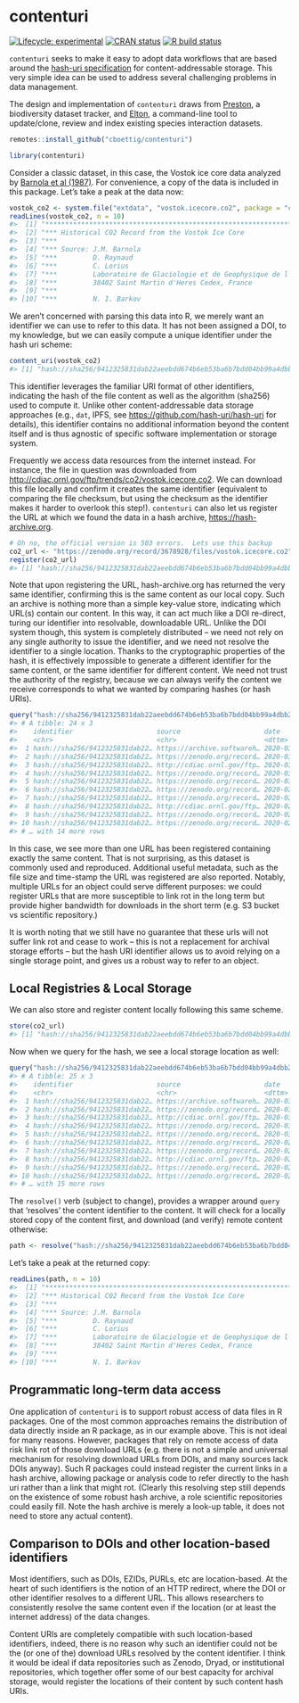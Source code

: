 
<!-- README.md is generated from README.Rmd. Please edit that file -->

# contenturi

<!-- badges: start -->

[![Lifecycle:
experimental](https://img.shields.io/badge/lifecycle-experimental-orange.svg)](https://www.tidyverse.org/lifecycle/#experimental)
[![CRAN
status](https://www.r-pkg.org/badges/version/contenturi)](https://CRAN.R-project.org/package=contenturi)
[![R build
status](https://github.com/cboettig/contenturi/workflows/R-CMD-check/badge.svg)](https://github.com/cboettig/contenturi/actions)
<!-- badges: end -->

`contenturi` seeks to make it easy to adopt data workflows that are
based around the [hash-uri
specification](https://github.com/hash-uri/hash-uri) for
content-addressable storage. This very simple idea can be used to
address several challenging problems in data management.

The design and implementation of `contenturi` draws from
[Preston](https://github.com/bio-guoda/preston), a biodiversity dataset
tracker, and [Elton](https://github.com/globalbioticinteractions/elton),
a command-line tool to update/clone, review and index existing species
interaction datasets.

``` r
remotes::install_github("cboettig/contenturi")
```

``` r
library(contenturi)
```

Consider a classic dataset, in this case, the Vostok ice core data
analyzed by [Barnola et al
(1987)](https://doi.org/10.1038/329408a0 "Barnola, J., Raynaud, D., Korotkevich, Y. et al. Vostok ice core provides 160,000-year record of atmospheric CO2. Nature 329, 408–414 (1987)").
For convenience, a copy of the data is included in this package. Let’s
take a peak at the data
now:

``` r
vostok_co2 <- system.file("extdata", "vostok.icecore.co2", package = "contenturi")
readLines(vostok_co2, n = 10)
#>  [1] "*******************************************************************************"
#>  [2] "*** Historical CO2 Record from the Vostok Ice Core                          ***"
#>  [3] "***                                                                         ***"
#>  [4] "*** Source: J.M. Barnola                                                    ***"
#>  [5] "***         D. Raynaud                                                      ***"
#>  [6] "***         C. Lorius                                                       ***"
#>  [7] "***         Laboratoire de Glaciologie et de Geophysique de l'Environnement ***"
#>  [8] "***         38402 Saint Martin d'Heres Cedex, France                        ***"
#>  [9] "***                                                                         ***"
#> [10] "***         N. I. Barkov                                                    ***"
```

We aren’t concerned with parsing this data into R, we merely want an
identifier we can use to refer to this data. It has not been assigned a
DOI, to my knowledge, but we can easily compute a unique identifier
under the hash uri scheme:

``` r
content_uri(vostok_co2)
#> [1] "hash://sha256/9412325831dab22aeebdd674b6eb53ba6b7bdd04bb99a4dbb21ddff646287e37"
```

This identifier leverages the familiar URI format of other identifiers,
indicating the hash of the file content as well as the algorithm
(sha256) used to compute it. Unlike other content-addressable data
storage approaches (e.g., `dat`, IPFS, see
<https://github.com/hash-uri/hash-uri> for details), this identifier
contains no additional information beyond the content itself and is thus
agnostic of specific software implementation or storage system.

Frequently we access data resources from the internet instead. For
instance, the file in question was downloaded from
<http://cdiac.ornl.gov/ftp/trends/co2/vostok.icecore.co2>. We can
download this file locally and confirm it creates the same identifier
(equivalent to comparing the file checksum, but using the checksum as
the identifier makes it harder to overlook this step\!). `contenturi`
can also let us register the URL at which we found the data in a hash
archive, <https://hash-archive.org>.

``` r
# Oh no, the official version is 503 errors.  Lets use this backup
co2_url <- "https://zenodo.org/record/3678928/files/vostok.icecore.co2"
register(co2_url)
#> [1] "hash://sha256/9412325831dab22aeebdd674b6eb53ba6b7bdd04bb99a4dbb21ddff646287e37"
```

Note that upon registering the URL, hash-archive.org has returned the
very same identifier, confirming this is the same content as our local
copy. Such an archive is nothing more than a simple key-value store,
indicating which URL(s) contain our content. In this way, it can act
much like a DOI re-direct, turing our identifier into resolvable,
downloadable URL. Unlike the DOI system though, this system is
completely distributed – we need not rely on any single authority to
issue the identifier, and we need not resolve the identifier to a single
location. Thanks to the cryptographic properties of the hash, it is
effectively impossible to generate a different identifier for the same
content, or the same identifier for different content. We need not trust
the authority of the registry, because we can always verify the content
we receive corresponds to what we wanted by comparing hashes (or hash
URIs).

``` r
query("hash://sha256/9412325831dab22aeebdd674b6eb53ba6b7bdd04bb99a4dbb21ddff646287e37")
#> # A tibble: 24 x 3
#>    identifier                     source                     date               
#>    <chr>                          <chr>                      <dttm>             
#>  1 hash://sha256/9412325831dab22… https://archive.softwareh… 2020-03-05 06:30:33
#>  2 hash://sha256/9412325831dab22… https://zenodo.org/record… 2020-03-04 20:40:40
#>  3 hash://sha256/9412325831dab22… http://cdiac.ornl.gov/ftp… 2020-03-04 18:22:21
#>  4 hash://sha256/9412325831dab22… https://zenodo.org/record… 2020-03-03 04:00:26
#>  5 hash://sha256/9412325831dab22… https://zenodo.org/record… 2020-03-02 00:14:21
#>  6 hash://sha256/9412325831dab22… https://zenodo.org/record… 2020-02-29 20:16:09
#>  7 hash://sha256/9412325831dab22… https://zenodo.org/record… 2020-02-28 20:12:54
#>  8 hash://sha256/9412325831dab22… http://cdiac.ornl.gov/ftp… 2020-02-28 01:59:29
#>  9 hash://sha256/9412325831dab22… https://zenodo.org/record… 2020-02-26 19:16:18
#> 10 hash://sha256/9412325831dab22… https://zenodo.org/record… 2020-02-24 23:07:17
#> # … with 14 more rows
```

In this case, we see more than one URL has been registered containing
exactly the same content. That is not surprising, as this dataset is
commonly used and reproduced. Additional useful metadata, such as the
file size and time-stamp the URL was registered are also reported.
Notably, multiple URLs for an object could serve different purposes: we
could register URLs that are more susceptible to link rot in the long
term but provide higher bandwidth for downloads in the short term
(e.g. S3 bucket vs scientific repository.)

It is worth noting that we still have no guarantee that these urls will
not suffer link rot and cease to work – this is not a replacement for
archival storage efforts – but the hash URI identifier allows us to
avoid relying on a single storage point, and gives us a robust way to
refer to an object.

## Local Registries & Local Storage

We can also store and register content locally following this same
scheme.

``` r
store(co2_url)
#> [1] "hash://sha256/9412325831dab22aeebdd674b6eb53ba6b7bdd04bb99a4dbb21ddff646287e37"
```

Now when we query for the hash, we see a local storage location as
well:

``` r
query("hash://sha256/9412325831dab22aeebdd674b6eb53ba6b7bdd04bb99a4dbb21ddff646287e37")
#> # A tibble: 25 x 3
#>    identifier                     source                     date               
#>    <chr>                          <chr>                      <dttm>             
#>  1 hash://sha256/9412325831dab22… https://archive.softwareh… 2020-03-05 06:30:33
#>  2 hash://sha256/9412325831dab22… https://zenodo.org/record… 2020-03-04 20:40:40
#>  3 hash://sha256/9412325831dab22… http://cdiac.ornl.gov/ftp… 2020-03-04 18:22:21
#>  4 hash://sha256/9412325831dab22… https://zenodo.org/record… 2020-03-03 04:00:26
#>  5 hash://sha256/9412325831dab22… https://zenodo.org/record… 2020-03-02 00:14:21
#>  6 hash://sha256/9412325831dab22… https://zenodo.org/record… 2020-02-29 20:16:09
#>  7 hash://sha256/9412325831dab22… https://zenodo.org/record… 2020-02-28 20:12:54
#>  8 hash://sha256/9412325831dab22… http://cdiac.ornl.gov/ftp… 2020-02-28 01:59:29
#>  9 hash://sha256/9412325831dab22… https://zenodo.org/record… 2020-02-26 19:16:18
#> 10 hash://sha256/9412325831dab22… https://zenodo.org/record… 2020-02-24 23:07:17
#> # … with 15 more rows
```

The `resolve()` verb (subject to change), provides a wrapper around
`query` that ‘resolves’ the content identifier to the content. It will
check for a locally stored copy of the content first, and download (and
verify) remote content
otherwise:

``` r
path <- resolve("hash://sha256/9412325831dab22aeebdd674b6eb53ba6b7bdd04bb99a4dbb21ddff646287e37")
```

Let’s take a peak at the returned copy:

``` r
readLines(path, n = 10)
#>  [1] "*******************************************************************************"
#>  [2] "*** Historical CO2 Record from the Vostok Ice Core                          ***"
#>  [3] "***                                                                         ***"
#>  [4] "*** Source: J.M. Barnola                                                    ***"
#>  [5] "***         D. Raynaud                                                      ***"
#>  [6] "***         C. Lorius                                                       ***"
#>  [7] "***         Laboratoire de Glaciologie et de Geophysique de l'Environnement ***"
#>  [8] "***         38402 Saint Martin d'Heres Cedex, France                        ***"
#>  [9] "***                                                                         ***"
#> [10] "***         N. I. Barkov                                                    ***"
```

## Programmatic long-term data access

One application of `contenturi` is to support robust access of data
files in R packages. One of the most common approaches remains the
distribution of data directly inside an R package, as in our example
above. This is not ideal for many reasons. However, packages that rely
on remote access of data risk link rot of those download URLs
(e.g. there is not a simple and universal mechanism for resolving
download URLs from DOIs, and many sources lack DOIs anyway). Such R
packages could instead register the current links in a hash archive,
allowing package or analysis code to refer directly to the hash uri
rather than a link that might rot. (Clearly this resolving step still
depends on the existence of some robust hash archive, a role scientific
repositories could easily fill. Note the hash archive is merely a
look-up table, it does not need to store any actual content).

## Comparison to DOIs and other location-based identifiers

Most identifiers, such as DOIs, EZIDs, PURLs, etc are location-based. At
the heart of such identifiers is the notion of an HTTP redirect, where
the DOI or other identifier resolves to a different URL. This allows
researchers to consistently resolve the same content even if the
location (or at least the internet address) of the data changes.

Content URIs are completely compatible with such location-based
identifiers, indeed, there is no reason why such an identifier could not
be the (or one of the) download URLs resolved by the content identifier.
I think it would be ideal if data repositories such as Zenodo, Dryad, or
institutional repositories, which together offer some of our best
capacity for archival storage, would register the locations of their
content by such content hash URIs.
